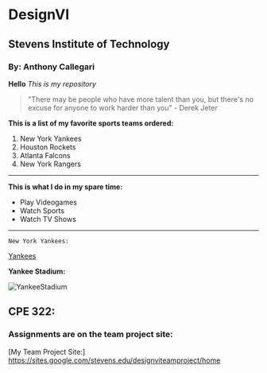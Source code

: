 # DesignVI

## Stevens Institute of Technology

### By: Anthony Callegari

**Hello**
*This is my repository*

>"There may be people who have more talent than you, but there's no excuse for anyone to work harder than you" - Derek Jeter

 **This is a list of my favorite sports teams ordered:**
1. New York Yankees
2. Houston Rockets
3. Atlanta Falcons
4. New York Rangers
---
**This is what I do in my spare time:**

- Play Videogames
- Watch Sports
- Watch TV Shows
---
`New York Yankees:`

[Yankees](https://www.mlb.com/yankees)

**Yankee Stadium:**

![YankeeStadium](https://github.com/user-attachments/assets/2516fd93-3879-4a01-bb60-733d910a2fe4)

## CPE 322:

### Assignments are on the team project site:

[My Team Project Site:] https://sites.google.com/stevens.edu/designviteamproject/home 
